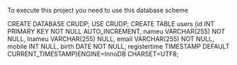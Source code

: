To execute this project you need to use this database scheme

CREATE DATABASE CRUDP; USE CRUDP; CREATE TABLE users (id INT PRIMARY KEY NOT NULL AUTO_INCREMENT, 
nameu VARCHAR(255) NOT NULL, lnameu VARCHAR(255) NULL, email VARCHAR(255) NOT NULL, mobile INT NULL, 
birth DATE NOT NULL, registertime TIMESTAMP DEFAULT CURRENT_TIMESTAMP)ENGINE=InnoDB CHARSET=UTF8;
